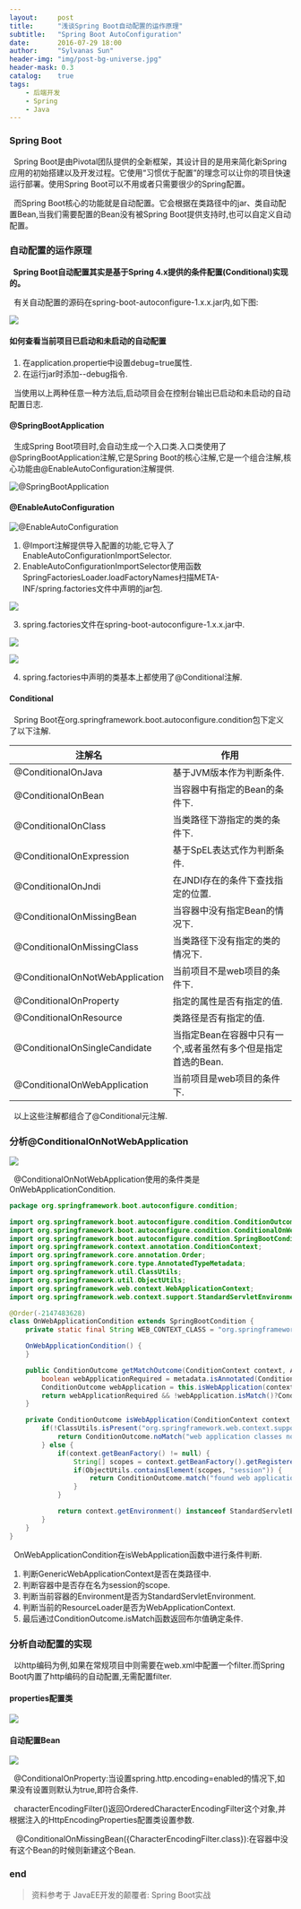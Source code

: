 ```yaml
---
layout:     post
title:      "浅谈Spring Boot自动配置的运作原理"
subtitle:   "Spring Boot AutoConfiguration"
date:       2016-07-29 18:00
author:     "Sylvanas Sun"
header-img: "img/post-bg-universe.jpg"
header-mask: 0.3
catalog:    true
tags:
    - 后端开发
    - Spring
    - Java
---
```




### Spring Boot

&nbsp;&nbsp;Spring Boot是由Pivotal团队提供的全新框架，其设计目的是用来简化新Spring应用的初始搭建以及开发过程。它使用“习惯优于配置”的理念可以让你的项目快速运行部署。使用Spring Boot可以不用或者只需要很少的Spring配置。

&nbsp;&nbsp;而Spring Boot核心的功能就是自动配置。它会根据在类路径中的jar、类自动配置Bean,当我们需要配置的Bean没有被Spring Boot提供支持时,也可以自定义自动配置。

### 自动配置的运作原理

**&nbsp;&nbsp;Spring Boot自动配置其实是基于Spring 4.x提供的条件配置(Conditional)实现的。**

&nbsp;&nbsp;有关自动配置的源码在spring-boot-autoconfigure-1.x.x.jar内,如下图:

![](http://ww3.sinaimg.cn/mw690/63503acbjw1f6b6vnzlfgj20co0kimyz.jpg)

#### 如何查看当前项目已启动和未启动的自动配置

 1. 在application.propertie中设置debug=true属性.
 2. 在运行jar时添加--debug指令.

&nbsp;&nbsp;当使用以上两种任意一种方法后,启动项目会在控制台输出已启动和未启动的自动配置日志.

#### @SpringBootApplication

&nbsp;&nbsp;生成Spring Boot项目时,会自动生成一个入口类.入口类使用了@SpringBootApplication注解,它是Spring Boot的核心注解,它是一个组合注解,核心功能由@EnableAutoConfiguration注解提供.

![@SpringBootApplication](http://ww1.sinaimg.cn/mw690/63503acbjw1f6b772ib2sj20he0ft77h.jpg)

#### @EnableAutoConfiguration

![@EnableAutoConfiguration](http://ww3.sinaimg.cn/mw690/63503acbjw1f6b772m676j20gq07qdhi.jpg)

 1. @Import注解提供导入配置的功能,它导入了EnableAutoConfigurationImportSelector.
 2. EnableAutoConfigurationImportSelector使用函数SpringFactoriesLoader.loadFactoryNames扫描META-INF/spring.factories文件中声明的jar包.

![](http://ww1.sinaimg.cn/mw690/63503acbjw1f6b7h23prdj213c0kh7g2.jpg)

 3. spring.factories文件在spring-boot-autoconfigure-1.x.x.jar中.

![](http://ww4.sinaimg.cn/mw690/63503acbjw1f6b7lru822j20ei05ggmu.jpg)

![](http://ww3.sinaimg.cn/mw690/63503acbjw1f6b7lryzw2j20ut0ntaok.jpg)

 4. spring.factories中声明的类基本上都使用了@Conditional注解.

#### Conditional

&nbsp;&nbsp;Spring Boot在org.springframework.boot.autoconfigure.condition包下定义了以下注解.

| 注解名                          | 作用                                                         |
| ------------------------------- | ------------------------------------------------------------ |
| @ConditionalOnJava              | 基于JVM版本作为判断条件.                                     |
| @ConditionalOnBean              | 当容器中有指定的Bean的条件下.                                |
| @ConditionalOnClass             | 当类路径下游指定的类的条件下.                                |
| @ConditionalOnExpression        | 基于SpEL表达式作为判断条件.                                  |
| @ConditionalOnJndi              | 在JNDI存在的条件下查找指定的位置.                            |
| @ConditionalOnMissingBean       | 当容器中没有指定Bean的情况下.                                |
| @ConditionalOnMissingClass      | 当类路径下没有指定的类的情况下.                              |
| @ConditionalOnNotWebApplication | 当前项目不是web项目的条件下.                                 |
| @ConditionalOnProperty          | 指定的属性是否有指定的值.                                    |
| @ConditionalOnResource          | 类路径是否有指定的值.                                        |
| @ConditionalOnSingleCandidate   | 当指定Bean在容器中只有一个,或者虽然有多个但是指定首选的Bean. |
| @ConditionalOnWebApplication    | 当前项目是web项目的条件下.                                   |

&nbsp;&nbsp;以上这些注解都组合了@Conditional元注解.

### 分析@ConditionalOnNotWebApplication

![](http://ww4.sinaimg.cn/mw690/63503acbjw1f6b8n61hytj20fb04dgmt.jpg)

&nbsp;&nbsp;@ConditionalOnNotWebApplication使用的条件类是OnWebApplicationCondition.

```java
package org.springframework.boot.autoconfigure.condition;

import org.springframework.boot.autoconfigure.condition.ConditionOutcome;
import org.springframework.boot.autoconfigure.condition.ConditionalOnWebApplication;
import org.springframework.boot.autoconfigure.condition.SpringBootCondition;
import org.springframework.context.annotation.ConditionContext;
import org.springframework.core.annotation.Order;
import org.springframework.core.type.AnnotatedTypeMetadata;
import org.springframework.util.ClassUtils;
import org.springframework.util.ObjectUtils;
import org.springframework.web.context.WebApplicationContext;
import org.springframework.web.context.support.StandardServletEnvironment;

@Order(-2147483628)
class OnWebApplicationCondition extends SpringBootCondition {
    private static final String WEB_CONTEXT_CLASS = "org.springframework.web.context.support.GenericWebApplicationContext";

    OnWebApplicationCondition() {
    }

    public ConditionOutcome getMatchOutcome(ConditionContext context, AnnotatedTypeMetadata metadata) {
        boolean webApplicationRequired = metadata.isAnnotated(ConditionalOnWebApplication.class.getName());
        ConditionOutcome webApplication = this.isWebApplication(context, metadata);
        return webApplicationRequired && !webApplication.isMatch()?ConditionOutcome.noMatch(webApplication.getMessage()):(!webApplicationRequired && webApplication.isMatch()?ConditionOutcome.noMatch(webApplication.getMessage()):ConditionOutcome.match(webApplication.getMessage()));
    }

    private ConditionOutcome isWebApplication(ConditionContext context, AnnotatedTypeMetadata metadata) {
        if(!ClassUtils.isPresent("org.springframework.web.context.support.GenericWebApplicationContext", context.getClassLoader())) {
            return ConditionOutcome.noMatch("web application classes not found");
        } else {
            if(context.getBeanFactory() != null) {
                String[] scopes = context.getBeanFactory().getRegisteredScopeNames();
                if(ObjectUtils.containsElement(scopes, "session")) {
                    return ConditionOutcome.match("found web application \'session\' scope");
                }
            }

            return context.getEnvironment() instanceof StandardServletEnvironment?ConditionOutcome.match("found web application StandardServletEnvironment"):(context.getResourceLoader() instanceof WebApplicationContext?ConditionOutcome.match("found web application WebApplicationContext"):ConditionOutcome.noMatch("not a web application"));
        }
    }
}
```

&nbsp;&nbsp;OnWebApplicationCondition在isWebApplication函数中进行条件判断.

 1. 判断GenericWebApplicationContext是否在类路径中.
 2. 判断容器中是否存在名为session的scope.
 3. 判断当前容器的Environment是否为StandardServletEnvironment.
 4. 判断当前的ResourceLoader是否为WebApplicationContext.
 5. 最后通过ConditionOutcome.isMatch函数返回布尔值确定条件.

### 分析自动配置的实现

&nbsp;&nbsp;以http编码为例,如果在常规项目中则需要在web.xml中配置一个filter.而Spring Boot内置了http编码的自动配置,无需配置filter.

#### properties配置类

![](http://ww2.sinaimg.cn/mw690/63503acbjw1f6b9s692hxj20p30geq7e.jpg)

#### 自动配置Bean

![](http://ww1.sinaimg.cn/mw690/63503acbjw1f6b9q6z1y8j20wc0idwkd.jpg)

&nbsp;&nbsp;@ConditionalOnProperty:当设置spring.http.encoding=enabled的情况下,如果没有设置则默认为true,即符合条件.

&nbsp;&nbsp;characterEncodingFilter()返回OrderedCharacterEncodingFilter这个对象,并根据注入的HttpEncodingProperties配置类设置参数.

&nbsp;&nbsp; @ConditionalOnMissingBean({CharacterEncodingFilter.class}):在容器中没有这个Bean的时候则新建这个Bean.

### end

> 资料参考于 JavaEE开发的颠覆者: Spring Boot实战
